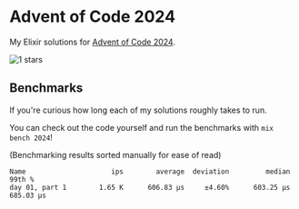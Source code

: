 # Advent of Code 2024

My Elixir solutions for [Advent of Code 2024](https://adventofcode.com/2024).

<!-- stars 2024 start --><img src="https://img.shields.io/static/v1?label=2024&message=1%20stars&style=for-the-badge&color=red" alt="1 stars" /><!-- stars 2024 end -->

## Benchmarks

If you're curious how long each of my solutions roughly takes to run.

You can check out the code yourself and run the benchmarks with `mix bench 2024`!

(Benchmarking results sorted manually for ease of read)

```
Name                     ips        average  deviation         median         99th %
day 01, part 1        1.65 K      606.83 μs     ±4.60%      603.25 μs      685.03 μs
```
